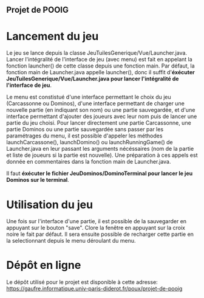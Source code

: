 ## Projet de POOIG

# Lancement du jeu

Le jeu se lance depuis la classe JeuTuilesGenerique/Vue/Launcher.java. Lancer l'intégralité de l'interface de jeu (avec menu) est fait en appelant la fonction launcher() de cette classe depuis une fonction main.
Par défaut, la fonction main de Launcher.java appelle launcher(), donc il suffit d'**éxécuter JeuTuilesGenerique/Vue/Launcher.java pour lancer l'intégralité de l'interface de jeu**.

Le menu est constistué d'une interface permettant le choix du jeu (Carcassonne ou Dominos), d'une interface permettant de charger une nouvelle partie (en indiquant son nom) ou une partie sauvegardée, et d'une interface permettant d'ajouter des joueurs avec leur nom puis de lancer une partie du jeu choisi.
Pour lancer directement une partie Carcassonne, une partie Dominos ou une partie sauvegardée sans passer par les paramétrages du menu, il est possible d'appeler les méthodes launchCarcassone(), launchDomino() ou 
launchRunningGame() de Launcher.java en leur passant les arguments nécéssaires (nom de la partie et liste de joueurs si la partie est nouvelle). Une préparation à ces appels est donnée en commentaires dans la
fonction main de Launcher.java.

Il faut **éxécuter le fichier JeuDominos/DominoTerminal pour lancer le jeu Dominos sur le terminal**.

# Utilisation du jeu

Une fois sur l'interface d'une partie, il est possible de la sauvegarder en appuyant sur le bouton "save". Clore la fenêtre en appuyant sur la croix noire le fait par défaut. Il sera ensuite possible de recharger
cette partie en la selectionnant depuis le menu déroulant du menu.

# Dépôt en ligne

Le dépôt utilisé pour le projet est disponible à cette adresse: https://gaufre.informatique.univ-paris-diderot.fr/poux/projet-de-pooig

